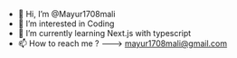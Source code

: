 - 👋 Hi, I’m @Mayur1708mali
- 👀 I’m interested in Coding
- 🌱 I’m currently learning Next.js with typescript
- 📫 How to reach me ? ---> mayur1708mali@gmail.com

<!---
Mayur1708mali/Mayur1708mali is a ✨ special ✨ repository because its `README.md` (this file) appears on your GitHub profile.
You can click the Preview link to take a look at your changes.
--->
